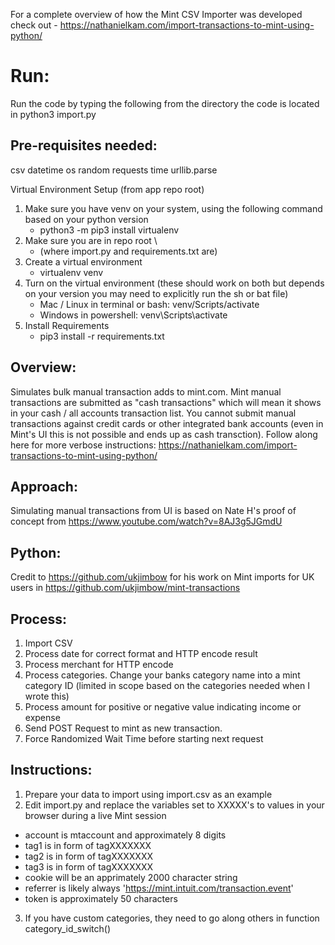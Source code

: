 For a complete overview of how the Mint CSV Importer was developed check out - https://nathanielkam.com/import-transactions-to-mint-using-python/

# Run:
Run the code by typing the following from the directory the code is located in
python3 import.py

## Pre-requisites needed:

csv
datetime
os
random
requests
time
urllib.parse

Virtual Environment Setup (from app repo root)
1. Make sure you have venv on your system, using the following command based on your python version
	- python3 -m pip3 install virtualenv
2. Make sure you are in repo root \
	- (where import.py and requirements.txt are)
3. Create a virtual environment
	- virtualenv venv
4. Turn on the virtual environment (these should work on both but depends on your version you may need to explicitly run the sh or bat file)
	- Mac / Linux in terminal or bash: venv/Scripts/activate
    - Windows in powershell: venv\Scripts\activate
5. Install Requirements
	- pip3 install -r requirements.txt


## Overview: ##
Simulates bulk manual transaction adds to mint.com. Mint manual transactions are submitted as "cash transactions" which
will mean it shows in your cash / all accounts transaction list. You cannot submit manual transactions against credit
cards or other integrated bank accounts (even in Mint's UI this is not possible and ends up as cash transction). Follow
along here for more verbose instructions: https://nathanielkam.com/import-transactions-to-mint-using-python/

## Approach: ##
Simulating manual transactions from UI is based on Nate H's proof of concept from https://www.youtube.com/watch?v=8AJ3g5JGmdU

## Python: ##
Credit to https://github.com/ukjimbow for his work on Mint imports for UK users in https://github.com/ukjimbow/mint-transactions

## Process: ##
1. Import CSV
2. Process date for correct format and HTTP encode result
3. Process merchant for HTTP encode
4. Process categories. Change your banks category name into a mint category ID (limited in scope based on the categories needed when I wrote this)
6. Process amount for positive or negative value indicating income or expense
7. Send POST Request to mint as new transaction.
8. Force Randomized Wait Time before starting next request

## Instructions: ##
1. Prepare your data to import using import.csv as an example
2. Edit import.py and replace the variables set to XXXXX's to values in your browser during a live Mint session
  - account is mtaccount and approximately 8 digits
  - tag1 is in form of tagXXXXXXX
  - tag2 is in form of tagXXXXXXX
  - tag3 is in form of tagXXXXXXX
  - cookie will be an apprimately 2000 character string
  - referrer is likely always 'https://mint.intuit.com/transaction.event'
  - token is approximately 50 characters
3. If you have custom categories, they need to go along others in function category_id_switch()
